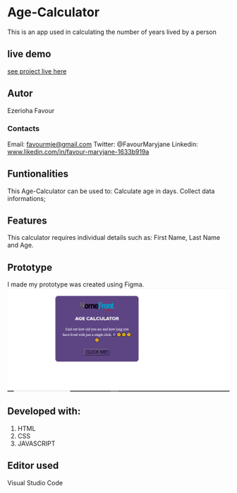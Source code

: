 # Age-Calculator
This is an app used in calculating the number of years lived by a person
## live demo
[see project live here]( https://github.com/favour-design/Age-Calculator.git)

## Autor
 Ezerioha Favour
 
 ### Contacts
  Email: favourmje@gmail.com
  Twitter: @FavourMaryjane
  Linkedin: www.likedin.com/in/favour-maryjane-1633b919a

## Funtionalities
This Age-Calculator can be used to:
Calculate age in days.
Collect data informations;

## Features
This calculator requires individual details such as: First Name, Last Name and Age.


## Prototype
I made my prototype was created using Figma. 
![This is the First page used in this project](/Assets/Capture.PNG "please view.")

 ## Developed with:
 
 1. HTML
 2. CSS
 3. JAVASCRIPT
 


 ## Editor used
  Visual Studio Code





